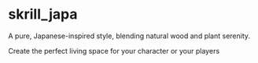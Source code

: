 # skrill_japa

A pure, Japanese-inspired style, blending natural wood and plant serenity.

Create the perfect living space for your character or your players
